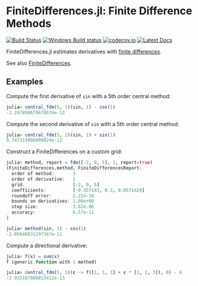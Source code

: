# FiniteDifferences.jl: Finite Difference Methods

[![Build Status](https://travis-ci.org/JuliaDiff/FiniteDifferences.jl.svg?branch=master)](https://travis-ci.org/JuliaDiff/FiniteDifferences.jl)
[![Windows Build status](https://ci.appveyor.com/api/projects/status/g0gun5dxbkt631am/branch/master?svg=true)](https://ci.appveyor.com/project/JuliaDiff/FiniteDifferences-jl/branch/master)
[![codecov.io](http://codecov.io/github/JuliaDiff/FiniteDifferences.jl/coverage.svg?branch=master)](http://codecov.io/github/JuliaDiff/FiniteDifferences.jl?branch=master)
[![Latest Docs](https://img.shields.io/badge/docs-latest-blue.svg)](https://juliadiff.github.io/FiniteDifferences.jl/latest/)

FiniteDifferences.jl estimates derivatives with [finite differences](https://en.wikipedia.org/wiki/Finite_difference).

See also [FiniteDifferences](https://github.com/wesselb/fdm).

## Examples

Compute the first derivative of `sin` with a 5th order central method:

```julia
julia> central_fdm(5, 1)(sin, 1) - cos(1)
-1.247890679678676e-13
```
Compute the second derivative of `sin` with a 5th order central method:

```julia
julia> central_fdm(5, 2)(sin, 1) + sin(1)
9.747314066999024e-12
```

Construct a FiniteDifferences on a custom grid:

```julia
julia> method, report = fdm([-2, 0, 5], 1, report=true)
(FiniteDifferences.method, FiniteDifferencesReport:
  order of method:       3
  order of derivative:   1
  grid:                  [-2, 0, 5]
  coefficients:          [-0.357143, 0.3, 0.0571429]
  roundoff error:        2.22e-16
  bounds on derivatives: 1.00e+00
  step size:             3.62e-06
  accuracy:              6.57e-11
)

julia> method(sin, 1) - cos(1)
-2.05648831297367e-11
```

Compute a directional derivative:

```julia
julia> f(x) = sum(x)
f (generic function with 1 method)

julia> central_fdm(5, 1)(ε -> f([1, 1, 1] + ε * [1, 2, 3]), 0) - 6
-2.922107000813412e-13
```
